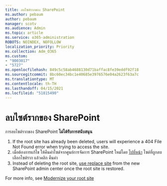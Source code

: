 ```yaml
---
title: ลบไซต์รากของ SharePoint
ms.author: pebaum
author: pebaum
manager: scotv
ms.audience: Admin
ms.topic: article
ms.service: o365-administration
ROBOTS: NOINDEX, NOFOLLOW
localization_priority: Priority
ms.collection: Adm_O365
ms.custom:
- "9003017"
- "5727"
ms.openlocfilehash: 849c5c58ab4688130d71baffac8fe39eddf92f18
ms.sourcegitcommit: 8bc60ec34bc1e40685e3976576e04a2623f63a7c
ms.translationtype: MT
ms.contentlocale: th-TH
ms.lasthandoff: 04/15/2021
ms.locfileid: "51815490"
---
```

# <a name="delete-the-sharepoint-root-site"></a>ลบไซต์รากของ SharePoint

การลบไซต์รากของ SharePoint  **ไม่ได้รับการสนับสนุน**

1.  If the root site has already been deleted, users will experience a 404 File Not Found error when trying to access the site.
2.  เมื่อต้องการแก้ไข ให้คืนค่าไซต์จากศูนย์การจัดการ SharePoint ใหม่โดย  [ไปที่หน้า](https://admin.microsoft.com/sharepoint?page=recycleBin&modern=true)  ไซต์ที่ถูกลบ เลือกไซต์ราก แล้วคลิก คืนค่า
3.  Instead of deleting the root site, [use replace site](https://docs.microsoft.com/sharepoint/modern-root-site#replace-your-root-site)  from the new SharePoint admin center once the root site is restored.

For more info, see [Modernize your root site](https://docs.microsoft.com/sharepoint/modern-root-site)